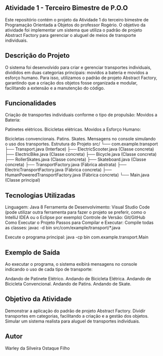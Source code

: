 ## Atividade 1 - Terceiro Bimestre de P.O.O
Este repositório contém o projeto da Atividade 1 do terceiro bimestre de Programação Orientada a Objetos do professor Rogério. O objetivo da atividade foi implementar um sistema que utiliza o padrão de projeto Abstract Factory para gerenciar o aluguel de meios de transporte individuais.

## Descrição do Projeto
O sistema foi desenvolvido para criar e gerenciar transportes individuais, divididos em duas categorias principais: movidos a bateria e movidos a esforço humano. Para isso, utilizamos o padrão de projeto Abstract Factory, garantindo que a criação dos objetos fosse organizada e modular, facilitando a extensão e a manutenção do código.

## Funcionalidades
Criação de transportes individuais conforme o tipo de propulsão:
Movidos a Bateria:

Patinetes elétricos.
Bicicletas elétricas.
Movidos a Esforço Humano:

Bicicletas convencionais.
Patins.
Skates.
Mensagens no console simulando o uso dos transportes.
Estrutura do Projeto
src/ └── com.example.transport ├── Transport.java (Interface) ├── ElectricScooter.java (Classe concreta) ├── ElectricBike.java (Classe concreta) ├── Bicycle.java (Classe concreta) ├── RollerSkates.java (Classe concreta) ├── Skateboard.java (Classe concreta) ├── TransportFactory.java (Fábrica abstrata) ├── ElectricTransportFactory.java (Fábrica concreta) ├── HumanPoweredTransportFactory.java (Fábrica concreta) └── Main.java (Classe principal)

## Tecnologias Utilizadas
Linguagem: Java 8
Ferramenta de Desenvolvimento: Visual Studio Code (pode utilizar outra ferramenta para fazer o projeto se preferir, como o IntelliJ IDEA ou o Eclipse por exemplo)
Controle de Versão: Git/GitHub
Como Executar o Projeto
Passos para Compilar e Executar:
Compile todas as classes: javac -d bin src/com/example/transport/*.java

Execute o programa principal: java -cp bin com.example.transport.Main

## Exemplo de Saída
Ao executar o programa, o sistema exibirá mensagens no console indicando o uso de cada tipo de transporte:

Andando de Patinete Elétrico. Andando de Bicicleta Elétrica. Andando de Bicicleta Convencional. Andando de Patins. Andando de Skate.

## Objetivo da Atividade
Demonstrar a aplicação do padrão de projeto Abstract Factory.
Dividir transportes em categorias, facilitando a criação e a gestão dos objetos.
Simular um sistema realista para aluguel de transportes individuais.
## Autor
Warley da Silveira Ostaque Filho
